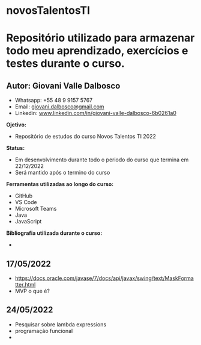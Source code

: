 # novosTalentosTI
# Repositório utilizado para armazenar todo meu aprendizado, exercícios e testes durante o curso.

## Autor: Giovani Valle Dalbosco
- Whatsapp: +55 48 9 9157 5767
- Email: giovani.dalbosco@gmail.com
- Linkedin: www.linkedin.com/in/giovani-valle-dalbosco-6b0261a0

**Ojetivo:**
- Repositório de estudos do curso Novos Talentos TI 2022

**Status:**
- Em desenvolvimento durante todo o periodo do curso que termina em 22/12/2022
- Será mantido após o termino do curso

**Ferramentas utilizadas ao longo do curso:**
- GitHub
- VS Code
- Microsoft Teams
- Java
- JavaScript

**Bibliografia utilizada durante o curso:**

- 

## 17/05/2022

- <https://docs.oracle.com/javase/7/docs/api/javax/swing/text/MaskFormatter.html>
- MVP o que é?

## 24/05/2022

- Pesquisar sobre lambda expressions
- programação funcional
- 
